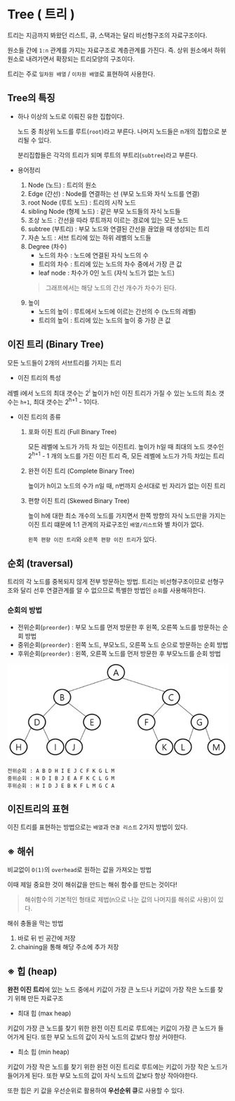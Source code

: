 # Tree ( 트리 )

트리는 지금까지 봐왔던 리스트, 큐, 스택과는 달리 비선형구조의 자료구조이다.

원소들 간에 `1:n` 관계를 가지는 자료구조로 계층관계를 가진다.
즉. 상위 원소에서 하위 원소로 내려가면서 확장되는 트리모양의 구조이다.

트리는 주로 `일차원 배열` / `이차원 배열`로 표현하여 사용한다.

## Tree의 특징

- 하나 이상의 노드로 이뤄진 유한 집합이다.

    노드 중 최상위 노드를 루트(`root`)라고 부른다.
    나머지 노드들은 n개의 집합으로 분리될 수 있다.
    
    분리집합들은 각각의 트리가 되며 루트의 부트리(`subtree`)라고 부른다.
    
- 용어정리

    1. Node (노드) : 트리의 원소
    2. Edge (간선) : Node를 연결하는 선 (부모 노드와 자식 노드를 연결)
    3. root Node (루트 노드) : 트리의 시작 노드
    4. sibling Node (형제 노드) : 같은 부모 노드들의 자식 노드들
    5. 조상 노드 : 간선을 따라 루트까지 이르는 경로에 있는 모든 노드
    6. subtree (부트리) : 부모 노드와 연결된 간선을 끊었을 때 생성되는 트리
    7. 자손 노드 : 서브 트리에 있는 하위 레벨의 노드들
    8. Degree (차수)
        - 노드의 차수 : 노드에 연결된 자식 노드의 수
        - 트리의 차수 : 트리에 있는 노드의 차수 중에서 가장 큰 값
        - leaf node : 차수가 0인 노드 (자식 노드가 없는 노드)
        > 그래프에서는 해당 노드의 간선 개수가 차수가 된다.
    9. 높이
        - 노드의 높이 : 루트에서 노드에 이르는 간선의 수 (노드의 레벨)
        - 트리의 높이 : 트리에 있는 노드의 높이 중 가장 큰 값
       
## 이진 트리 (Binary Tree)

모든 노드들이 2개의 서브트리를 가지는 트리

- 이진 트리의 특성

레벨 i에서 노드의 최대 갯수는 2<sup>i</sup>
높이가 h인 이진 트리가 가질 수 있는 노드의 최소 갯수는 `h+1`, 최대 갯수는 2<sup>h+1</sup> - 1이다.

- 이진 트리의 종류

    1. 포화 이진 트리 (Full Binary Tree)
    
        모든 레벨에 노드가 가득 차 있는 이진트리.
        높이가 h일 때 최대의 노드 갯수인 2<sup>h+1</sup> - 1 개의 노드를 가진 이진 트리
        즉, 모든 레벨에 노드가 가득 차있는 트리
        
    2. 완전 이진 트리 (Complete Binary Tree)
    
        높이가 h이고 노드의 수가 n일 때, n번까지 순서대로 빈 자리가 없는 이진 트리
        
    3. 편향 이진 트리 (Skewed Binary Tree)
    
        높이 h에 대한 최소 개수의 노드를 가지면서 한쪽 방향의 자식 노드만을 가지는 이진 트리
        떄문에 1:1 관계의 자료구조인 `배열/리스트`와 별 차이가 없다.
        
        `왼쪽 편향 이진 트리`와 `오른쪽 편향 이진 트리`가 있다.
        
## 순회 (traversal)
 
트리의 각 노드를 중복되지 않게 전부 방문하는 방법.
트리는 비선형구조이므로 선형구조와 달리 선후 연결관계를 알 수 없으므로 특별한 방법인 `순회`를 사용해햐한다.

### 순회의 방법

- 전위순회(`preorder`) : 부모 노드를 먼저 방문한 후 왼쪽, 오른쪽 노드를 방문하는 순회 방법
- 중위순회(`preorder`) : 왼쪽 노드, 부모노드, 오른쪽 노드 순으로 방문하는 순회 방법
- 후위순회(`preorder`) : 왼쪽, 오른쪽 노드를 먼저 방문한 후 부모노드를 순회 방법

![순회 예시](img/tree/순회예시.PNG)

```
전위순회 : A B D H I E J C F K G L M
중위순회 : H D I B J E A F K C L G M
후위순회 : H I D J E B K F L M G C A
```

## 이진트리의 표현

이진 트리를 표현하는 방법으로는 `배열`과 `연결 리스트` 2가지 방법이 있다.

## ※ 해쉬

비교없이 `O(1)`의 `overhead`로 원하는 값을 가져오는 방법

이때 제일 중요한 것이 해쉬값을 만드는 해쉬 함수를 만드는 것이다!

> 해쉬함수의 기본적인 형태로 제법(n으로 나눈 값의 나머지를 해쉬로 사용)이 있다.

해쉬 충돌을 막는 방법

1. 바로 뒤 빈 공간에 저장
2. chaining을 통해 해당 주소에 추가 저장

## ※ 힙 (heap)

**완전 이진 트리**에 있는 노드 중에서 키값이 가장 큰 노드나 키값이 가장 작은 노드를 찾기 위해 만든 자료구조

- 최대 힙 (max heap)

키값이 가장 큰 노드를 찾기 위한 완전 이진 트리로 루트에는 키값이 가장 큰 노드가 들어가게 된다.
또한 부모 노드의 값이 자식 노드의 값보다 항상 커야한다.

- 최소 힙 (min heap)

키값이 가장 작은 노드를 찾기 위한 완전 이진 트리로 루트에는 키값이 가장 작은 노드가 들어가게 된다.
또한 부모 노드의 값이 자식 노드의 값보다 항상 작아야한다.

또한 힙은 키 값을 우선순위로 활용하여 **우선순위 큐**로 사용할 수 있다.


